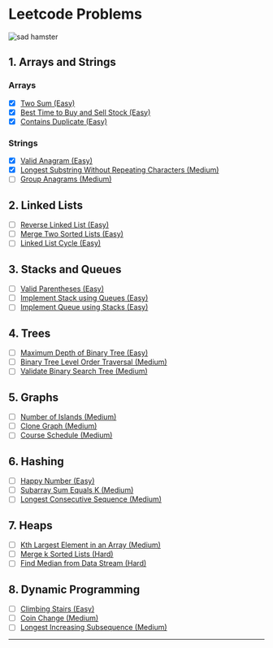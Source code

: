 # Leetcode Problems

![sad hamster](https://ih1.redbubble.net/image.5457619282.3746/st,small,160x160-pad,140x140,f8f8f8.u1.jpg)

## 1. Arrays and Strings

### Arrays
- [x] [Two Sum (Easy)](https://leetcode.com/problems/two-sum/)
- [x] [Best Time to Buy and Sell Stock (Easy)](https://leetcode.com/problems/best-time-to-buy-and-sell-stock/)
- [x] [Contains Duplicate (Easy)](https://leetcode.com/problems/contains-duplicate/)

### Strings
- [x] [Valid Anagram (Easy)](https://leetcode.com/problems/valid-anagram/)
- [x] [Longest Substring Without Repeating Characters (Medium)](https://leetcode.com/problems/longest-substring-without-repeating-characters/)
- [ ] [Group Anagrams (Medium)](https://leetcode.com/problems/group-anagrams/)

## 2. Linked Lists
- [ ] [Reverse Linked List (Easy)](https://leetcode.com/problems/reverse-linked-list/)
- [ ] [Merge Two Sorted Lists (Easy)](https://leetcode.com/problems/merge-two-sorted-lists/)
- [ ] [Linked List Cycle (Easy)](https://leetcode.com/problems/linked-list-cycle/)

## 3. Stacks and Queues
- [ ] [Valid Parentheses (Easy)](https://leetcode.com/problems/valid-parentheses/)
- [ ] [Implement Stack using Queues (Easy)](https://leetcode.com/problems/implement-stack-using-queues/)
- [ ] [Implement Queue using Stacks (Easy)](https://leetcode.com/problems/implement-queue-using-stacks/)

## 4. Trees
- [ ] [Maximum Depth of Binary Tree (Easy)](https://leetcode.com/problems/maximum-depth-of-binary-tree/)
- [ ] [Binary Tree Level Order Traversal (Medium)](https://leetcode.com/problems/binary-tree-level-order-traversal/)
- [ ] [Validate Binary Search Tree (Medium)](https://leetcode.com/problems/validate-binary-search-tree/)

## 5. Graphs
- [ ] [Number of Islands (Medium)](https://leetcode.com/problems/number-of-islands/)
- [ ] [Clone Graph (Medium)](https://leetcode.com/problems/clone-graph/)
- [ ] [Course Schedule (Medium)](https://leetcode.com/problems/course-schedule/)

## 6. Hashing
- [ ] [Happy Number (Easy)](https://leetcode.com/problems/happy-number/)
- [ ] [Subarray Sum Equals K (Medium)](https://leetcode.com/problems/subarray-sum-equals-k/)
- [ ] [Longest Consecutive Sequence (Medium)](https://leetcode.com/problems/longest-consecutive-sequence/)

## 7. Heaps
- [ ] [Kth Largest Element in an Array (Medium)](https://leetcode.com/problems/kth-largest-element-in-an-array/)
- [ ] [Merge k Sorted Lists (Hard)](https://leetcode.com/problems/merge-k-sorted-lists/)
- [ ] [Find Median from Data Stream (Hard)](https://leetcode.com/problems/find-median-from-data-stream/)

## 8. Dynamic Programming
- [ ] [Climbing Stairs (Easy)](https://leetcode.com/problems/climbing-stairs/)
- [ ] [Coin Change (Medium)](https://leetcode.com/problems/coin-change/)
- [ ] [Longest Increasing Subsequence (Medium)](https://leetcode.com/problems/longest-increasing-subsequence/)

---

